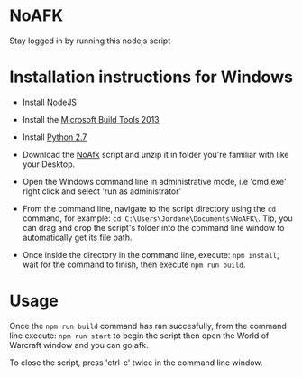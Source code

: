 # NoAFK
Stay logged in by running this nodejs script

# Installation instructions for Windows
- Install [NodeJS](https://nodejs.org/dist/v10.16.3/node-v10.16.3-x86.msi)
- Install the [Microsoft Build Tools 2013](https://www.microsoft.com/en-ca/download/details.aspx?id=40760)
- Install [Python 2.7](https://www.python.org/ftp/python/2.7.16/python-2.7.16.amd64.msi)
- Download the [NoAfk](https://github.com/jordanebelanger/NoAFK/archive/master.zip) script and unzip it in folder you're familiar with like your Desktop.
- Open the Windows command line in administrative mode, i.e 'cmd.exe' right click and select 'run as administrator'
- From the command line, navigate to the script directory using the `cd` command, for example: `cd C:\Users\Jordane\Documents\NoAFK\`. Tip, you can drag and drop the script's folder into the command line window to automatically get its file path.

- Once inside the directory in the command line, execute: `npm install`, wait for the command to finish, then execute `npm run build`.

# Usage
Once the `npm run build` command has ran succesfully, from the command line execute: `npm run start` to begin the script then open the World of Warcraft window and you can go afk.

To close the script, press 'ctrl-c' twice in the command line window.
